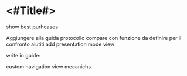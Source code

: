 #  <#Title#>

show best purhcases

Aggiungere alla guida protocollo compare con funzione da definire per il confronto aiutiti
add presentation mode view

write in guide:

custom navigation view mecanichs



